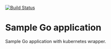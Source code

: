 [![Build Status](https://travis-ci.org/cloud-agility/sample_go_app.svg?branch=master)](https://travis-ci.org/cloud-agility/sample_go_app)

# Sample Go application
Sample Go application with kubernetes wrapper.
